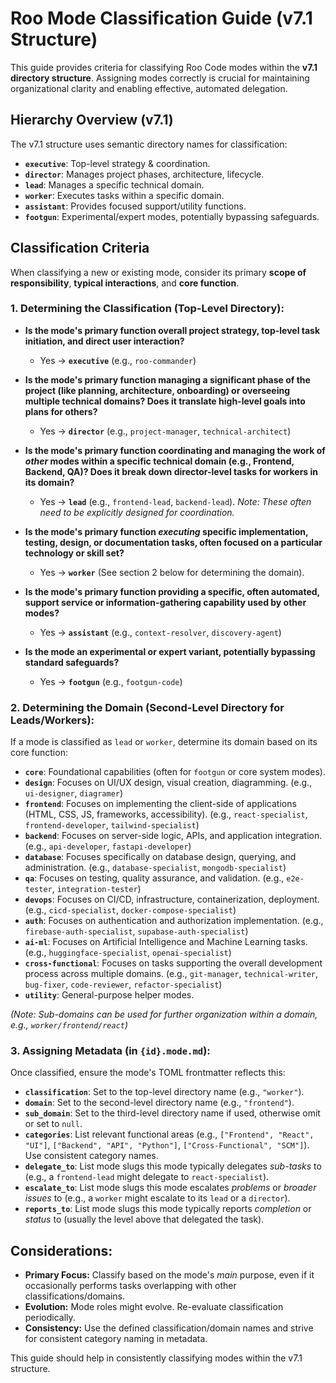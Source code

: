 # Roo Mode Classification Guide (v7.1 Structure)

This guide provides criteria for classifying Roo Code modes within the **v7.1 directory structure**. Assigning modes correctly is crucial for maintaining organizational clarity and enabling effective, automated delegation.

## Hierarchy Overview (v7.1)

The v7.1 structure uses semantic directory names for classification:

*   **`executive`**: Top-level strategy & coordination.
*   **`director`**: Manages project phases, architecture, lifecycle.
*   **`lead`**: Manages a specific technical domain.
*   **`worker`**: Executes tasks within a specific domain.
*   **`assistant`**: Provides focused support/utility functions.
*   **`footgun`**: Experimental/expert modes, potentially bypassing safeguards.

## Classification Criteria

When classifying a new or existing mode, consider its primary **scope of responsibility**, **typical interactions**, and **core function**.

### 1. Determining the Classification (Top-Level Directory):

*   **Is the mode's primary function overall project strategy, top-level task initiation, and direct user interaction?**
    *   Yes -> **`executive`** (e.g., `roo-commander`)

*   **Is the mode's primary function managing a significant phase of the project (like planning, architecture, onboarding) or overseeing multiple technical domains? Does it translate high-level goals into plans for others?**
    *   Yes -> **`director`** (e.g., `project-manager`, `technical-architect`)

*   **Is the mode's primary function coordinating and managing the work of *other* modes within a specific technical domain (e.g., Frontend, Backend, QA)? Does it break down director-level tasks for workers in its domain?**
    *   Yes -> **`lead`** (e.g., `frontend-lead`, `backend-lead`). *Note: These often need to be explicitly designed for coordination.*

*   **Is the mode's primary function *executing* specific implementation, testing, design, or documentation tasks, often focused on a particular technology or skill set?**
    *   Yes -> **`worker`** (See section 2 below for determining the domain).

*   **Is the mode's primary function providing a specific, often automated, support service or information-gathering capability used by other modes?**
    *   Yes -> **`assistant`** (e.g., `context-resolver`, `discovery-agent`)

*   **Is the mode an experimental or expert variant, potentially bypassing standard safeguards?**
    *   Yes -> **`footgun`** (e.g., `footgun-code`)

### 2. Determining the Domain (Second-Level Directory for Leads/Workers):

If a mode is classified as `lead` or `worker`, determine its domain based on its core function:

*   **`core`**: Foundational capabilities (often for `footgun` or core system modes).
*   **`design`**: Focuses on UI/UX design, visual creation, diagramming. (e.g., `ui-designer`, `diagramer`)
*   **`frontend`**: Focuses on implementing the client-side of applications (HTML, CSS, JS, frameworks, accessibility). (e.g., `react-specialist`, `frontend-developer`, `tailwind-specialist`)
*   **`backend`**: Focuses on server-side logic, APIs, and application integration. (e.g., `api-developer`, `fastapi-developer`)
*   **`database`**: Focuses specifically on database design, querying, and administration. (e.g., `database-specialist`, `mongodb-specialist`)
*   **`qa`**: Focuses on testing, quality assurance, and validation. (e.g., `e2e-tester`, `integration-tester`)
*   **`devops`**: Focuses on CI/CD, infrastructure, containerization, deployment. (e.g., `cicd-specialist`, `docker-compose-specialist`)
*   **`auth`**: Focuses on authentication and authorization implementation. (e.g., `firebase-auth-specialist`, `supabase-auth-specialist`)
*   **`ai-ml`**: Focuses on Artificial Intelligence and Machine Learning tasks. (e.g., `huggingface-specialist`, `openai-specialist`)
*   **`cross-functional`**: Focuses on tasks supporting the overall development process across multiple domains. (e.g., `git-manager`, `technical-writer`, `bug-fixer`, `code-reviewer`, `refactor-specialist`)
*   **`utility`**: General-purpose helper modes.

*(Note: Sub-domains can be used for further organization within a domain, e.g., `worker/frontend/react`)*

### 3. Assigning Metadata (in `{id}.mode.md`):

Once classified, ensure the mode's TOML frontmatter reflects this:

*   **`classification`**: Set to the top-level directory name (e.g., `"worker"`).
*   **`domain`**: Set to the second-level directory name (e.g., `"frontend"`).
*   **`sub_domain`**: Set to the third-level directory name if used, otherwise omit or set to `null`.
*   **`categories`**: List relevant functional areas (e.g., `["Frontend", "React", "UI"]`, `["Backend", "API", "Python"]`, `["Cross-Functional", "SCM"]`). Use consistent category names.
*   **`delegate_to`**: List mode slugs this mode typically delegates *sub-tasks* to (e.g., a `frontend-lead` might delegate to `react-specialist`).
*   **`escalate_to`**: List mode slugs this mode escalates *problems* or *broader issues* to (e.g., a `worker` might escalate to its `lead` or a `director`).
*   **`reports_to`**: List mode slugs this mode typically reports *completion* or *status* to (usually the level above that delegated the task).

## Considerations:

*   **Primary Focus:** Classify based on the mode's *main* purpose, even if it occasionally performs tasks overlapping with other classifications/domains.
*   **Evolution:** Mode roles might evolve. Re-evaluate classification periodically.
*   **Consistency:** Use the defined classification/domain names and strive for consistent category naming in metadata.

This guide should help in consistently classifying modes within the v7.1 structure.